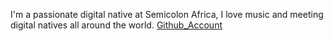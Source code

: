 I'm a passionate digital native at Semicolon Africa, I love music and meeting digital natives all around the world.
[Github_Account](https://github.com/kingsleynwafor54)